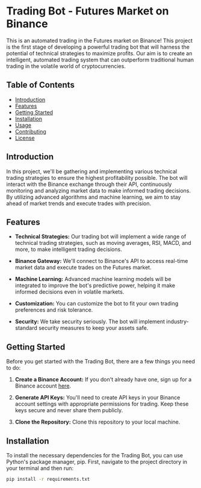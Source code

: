 # Trading Bot - Futures Market on Binance

This is an automated trading in the Futures market on Binance! This project is the first stage of developing a powerful trading bot that will harness the potential of technical strategies to maximize profits. Our aim is to create an intelligent, automated trading system that can outperform traditional human trading in the volatile world of cryptocurrencies.

## Table of Contents

- [Introduction](#introduction)
- [Features](#features)
- [Getting Started](#getting-started)
- [Installation](#installation)
- [Usage](#usage)
- [Contributing](#contributing)
- [License](#license)

## Introduction

In this project, we'll be gathering and implementing various technical trading strategies to ensure the highest profitability possible. The bot will interact with the Binance exchange through their API, continuously monitoring and analyzing market data to make informed trading decisions. By utilizing advanced algorithms and machine learning, we aim to stay ahead of market trends and execute trades with precision.

## Features

- **Technical Strategies:** Our trading bot will implement a wide range of technical trading strategies, such as moving averages, RSI, MACD, and more, to make intelligent trading decisions.

- **Binance Gateway:** We'll connect to Binance's API to access real-time market data and execute trades on the Futures market.

- **Machine Learning:** Advanced machine learning models will be integrated to improve the bot's predictive power, helping it make informed decisions even in volatile markets.

- **Customization:** You can customize the bot to fit your own trading preferences and risk tolerance.

- **Security:** We take security seriously. The bot will implement industry-standard security measures to keep your assets safe.

## Getting Started

Before you get started with the Trading Bot, there are a few things you need to do:

1. **Create a Binance Account:** If you don't already have one, sign up for a Binance account [here](https://www.binance.com/en/register).

2. **Generate API Keys:** You'll need to create API keys in your Binance account settings with appropriate permissions for trading. Keep these keys secure and never share them publicly.

3. **Clone the Repository:** Clone this repository to your local machine.

## Installation

To install the necessary dependencies for the Trading Bot, you can use Python's package manager, pip. First, navigate to the project directory in your terminal and then run:

```bash
pip install -r requirements.txt
